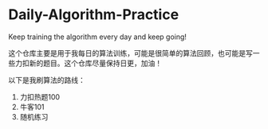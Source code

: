 # Daily-Algorithm-Practice
Keep training the algorithm every day and keep going!

这个仓库主要是用于我每日的算法训练，可能是很简单的算法回顾，也可能是写一些力扣新的题目。这个仓库尽量保持日更，加油！

以下是我刷算法的路线：

1. 力扣热题100
2. 牛客101
3. 随机练习

